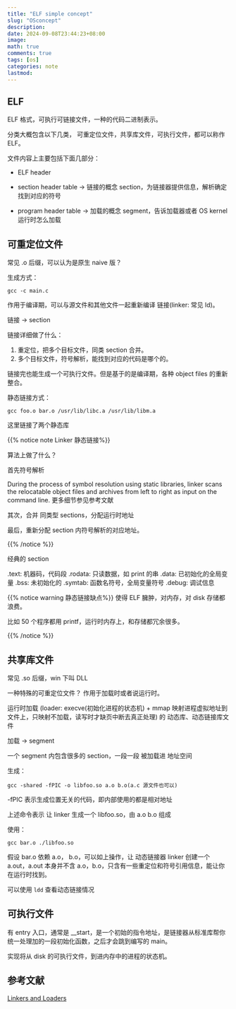 ```yaml
---
title: "ELF simple concept"
slug: "OSconcept"
description: 
date: 2024-09-08T23:44:23+08:00
image: 
math: true
comments: true
tags: [os]
categories: note
lastmod: 
---
```


## ELF

ELF 格式，可执行可链接文件，一种的代码二进制表示。

分类大概包含以下几类， 可重定位文件，共享库文件，可执行文件，都可以称作 ELF。

文件内容上主要包括下面几部分：

- ELF header

- section header table -> 链接的概念 section，为链接器提供信息，解析确定找到对应的符号

- program header table -> 加载的概念 segment，告诉加载器或者 OS kernel 运行时怎么加载

## 可重定位文件

常见 .o 后缀，可以认为是原生 naive 版？

生成方式：
```shell
gcc -c main.c
```

作用于编译期，可以与源文件和其他文件一起重新编译 链接(linker: 常见 ld)。

链接 -> section

链接详细做了什么：

1. 重定位，把多个目标文件，同类 section 合并。
2. 多个目标文件，符号解析，能找到对应的代码是哪个的。

链接完也能生成一个可执行文件。但是基于的是编译期，各种 object files 的重新整合。

静态链接方式：
```shell
gcc foo.o bar.o /usr/lib/libc.a /usr/lib/libm.a
```
这里链接了两个静态库

{{% notice note Linker 静态链接%}}

算法上做了什么？

首先符号解析

During the process of symbol resolution using static libraries, linker scans the relocatable object files and archives from left to right as input on the command line. 更多细节参见参考文献

其次，合并 同类型 sections，分配运行时地址

最后，重新分配 section 内符号解析的对应地址。

{{% /notice %}}


经典的 section

.text: 机器码，代码段
.rodata: 只读数据，如 print 的串
.data: 已初始化的全局变量
.bss: 未初始化的
.symtab: 函数名符号，全局变量符号
.debug: 调试信息


{{% notice warning 静态链接缺点%}}
使得 ELF 臃肿，对内存，对 disk 存储都浪费。

比如 50 个程序都用 printf，运行时内存上，和存储都冗余很多。   

{{% /notice %}}

## 共享库文件

常见 .so 后缀，win 下叫 DLL

一种特殊的可重定位文件？ 作用于加载时或者说运行时。

运行时加载 (loader: execve(初始化进程的状态机) + mmap 映射进程虚拟地址到文件上，只映射不加载，读写时才缺页中断去真正处理) 的 动态库、动态链接库文件

加载 -> segment 

一个 segment 内包含很多的 section，一段一段 被加载进 地址空间

生成：
```shell
gcc -shared -fPIC -o libfoo.so a.o b.o(a.c 源文件也可以)
```

-fPIC 表示生成位置无关的代码，即内部使用的都是相对地址

上述命令表示 让 linker 生成一个 libfoo.so，由 a.o b.o 组成

使用：

```shell
gcc bar.o ./libfoo.so
```
假设 bar.o 依赖 a.o， b.o，可以如上操作，让 动态链接器 linker 创建一个 a.out，a.out 本身并不含 a.o，b.o，只含有一些重定位和符号引用信息，能让你在运行时找到。

可以使用 `ldd` 查看动态链接情况

## 可执行文件

有 entry 入口，通常是 __start，是一个初始的指令地址，是链接器从标准库帮你统一处理加的一段初始化函数，之后才会跳到编写的 main。

实现将从 disk 的可执行文件，到进内存中的进程的状态机。

## 参考文献

[Linkers and Loaders](https://www.linuxjournal.com/article/6463)
